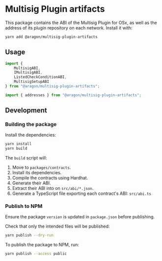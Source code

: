 # Multisig Plugin artifacts

This package contains the ABI of the Multisig Plugin for OSx, as well as the address of its plugin repository on each network. Install it with:

```sh
yarn add @aragon/multisig-plugin-artifacts
```

## Usage

```typescript
import {
    MultisigABI,
    IMultisigABI,
    ListedCheckConditionABI,
    MultisigSetupABI
} from "@aragon/multisig-plugin-artifacts";

import { addresses } from "@aragon/multisig-plugin-artifacts";
```

## Development

### Building the package

Install the dependencies:
```sh
yarn install
yarn build
```

The `build` script will:
1. Move to `packages/contracts`.
2. Install its dependencies.
3. Compile the contracts using Hardhat.
4. Generate their ABI.
5. Extract their ABI into on `src/abi/*.json`.
6. Generate a TypeScript file exporting each contract's ABI: `src/abi.ts`

### Publish to NPM

Ensure the package `version` is updated in `package.json` before publishing.

Check that only the intended files will be published:
```sh
yarn publish --dry-run
```

To publish the package to NPM, run:
```sh
yarn publish --access public
```
